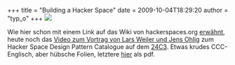 +++
title = "Building a Hacker Space"
date = 2009-10-04T18:29:20
author = "typ_o"
+++
[![](https://flipdot.org/blog/uploads/ohlig.jpg)](http://chaosradio.ccc.de/24c3_m4v_2133.html)  
  
Wie hier schon mit einem Link auf das Wiki von hackerspaces.org
[erwähnt](http://flipdot.org/blog/index.php?/archives/2-Erst-Ei,-dann-Gack!.html),
heute noch das [Video zum Vortrag von Lars Weiler und Jens
Ohlig](http://chaosradio.ccc.de/24c3_m4v_2133.html) zum Hacker Space
Design Pattern Catalogue auf dem
[24C3](http://events.ccc.de/congress/2007/Fahrplan/events/2133.en.html).
Etwas krudes CCC-Englisch, aber hübsche Folien, letztere
[hier](http://events.ccc.de/congress/2007/Fahrplan/attachments/1003_Building%20a%20Hacker%20Space.pdf)
als pdf.
